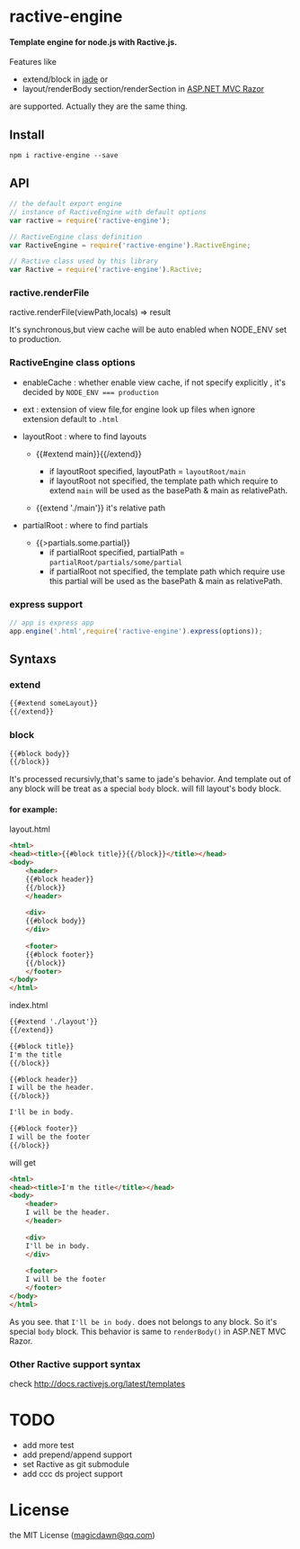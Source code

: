 # ractive-engine
#### Template engine for node.js with Ractive.js.

Features like
- extend/block in [jade](http://jade-lang.com/) or
- layout/renderBody section/renderSection in [ASP.NET MVC Razor](http://www.asp.net/web-pages/overview/getting-started/introducing-razor-syntax-(c))

are supported. Actually they are the same thing.

## Install
```shell
npm i ractive-engine --save
```

## API
```js
// the default export engine
// instance of RactiveEngine with default options
var ractive = require('ractive-engine');

// RactiveEngine class definition
var RactiveEngine = require('ractive-engine').RactiveEngine;

// Ractive class used by this library
var Ractive = require('ractive-engine').Ractive;
```

### ractive.renderFile
ractive.renderFile(viewPath,locals) => result

It's synchronous,but view cache will be auto enabled when NODE_ENV set to production.

### RactiveEngine class options
- enableCache : whether enable view cache, if not specify explicitly , it's decided by `NODE_ENV === production`

- ext : extension of view file,for engine look up files when ignore extension default to `.html`

- layoutRoot : where to find layouts
	- {{#extend main}}{{/extend}}
		- if layoutRoot specified, layoutPath = `layoutRoot/main`
		- if layoutRoot not specified, the template path which require to extend `main` will be used as the basePath & main as relativePath.
	
	- {{extend './main'}} it's relative path

- partialRoot : where to find partials
	- {{>partials.some.partial}}
		- if partialRoot specified, partialPath = `partialRoot/partials/some/partial`
		- if partialRoot not specified, the template path which require use this partial will be used as the basePath & main as relativePath.

### express support
```js
// app is express app
app.engine('.html',require('ractive-engine').express(options));
```

## Syntaxs

### extend
```html
{{#extend someLayout}}
{{/extend}}
```

### block
```html
{{#block body}}
{{/block}}
```

It's processed recursivly,that's same to jade's behavior.
And template out of any block will be treat as a special `body` block. will fill layout's body block.
#### for example:

layout.html
```html
<html>
<head><title>{{#block title}}{{/block}}</title></head>
<body>
	<header>
	{{#block header}}
	{{/block}}
	</header>
	
	<div>
	{{#block body}}
	</div>
	
	<footer>
	{{#block footer}}
	{{/block}}
	</footer>
</body>
</html>
```

index.html
```html
{{#extend './layout'}}
{{/extend}}

{{#block title}}
I'm the title
{{/block}}

{{#block header}}
I will be the header.
{{/block}}

I'll be in body.

{{#block footer}}
I will be the footer
{{/block}}
```
will get
```html
<html>
<head><title>I'm the title</title></head>
<body>
	<header>
	I will be the header.
	</header>
	
	<div>
	I'll be in body.
	</div>
	
	<footer>
	I will be the footer
	</footer>
</body>
</html>
```
As you see. that `I'll be in body.` does not belongs to any block. So it's special `body` block. This behavior is same to `renderBody()` in ASP.NET MVC Razor.


### Other Ractive support syntax
check http://docs.ractivejs.org/latest/templates

# TODO
- add more test
- add prepend/append support
- set Ractive as git submodule
- add ccc ds project support

# License
the MIT License (magicdawn@qq.com)